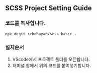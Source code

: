 ## SCSS Project Setting Guide

### 코드를 복사합니다.

```bash
npx degit rebehayan/scss-basic .
```

### 설치순서

1. VScode에서 프로젝트 폴더를 오픈합니다.
2. 터미널 창에서 위의 코드를 붙여넣기합니다.
